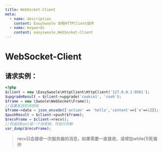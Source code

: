 ```yaml
---
title: WebSocket-Client
meta:
  - name: description
    content: EasySwoole 协程HTTPClient组件
  - name: keywords
    content: easyswoole,WebSocket-Client
---
```

# WebSocket-Client

## 请求实例：
````php
<?php
$client = new \EasySwoole\HttpClient\HttpClient('127.0.0.1:9501');
$upgradeResult = $client->upgrade('cookie1', 'cook');
$frame = new \Swoole\WebSocket\Frame();
//设置发送的消息帧
$frame->data = json_encode(['action' => 'hello','content'=>['a'=>1]]);
$pushResult = $client->push($frame);
$recvFrame = $client->recv();
//将返回bool或一个消息帧，可自行判断
var_dump($recvFrame);
````
> recv只会接收一次服务器的消息，如果需要一直接收，请增加while(1)死循环

